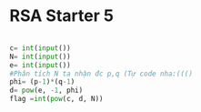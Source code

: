 # RSA Starter 5
```Python

c= int(input())
N= int(input())
e= int(input())
#Phân tích N ta nhận đc p,q (Tự code nha:((()
phi= (p-1)*(q-1)
d= pow(e, -1, phi)
flag =int(pow(c, d, N))


```
